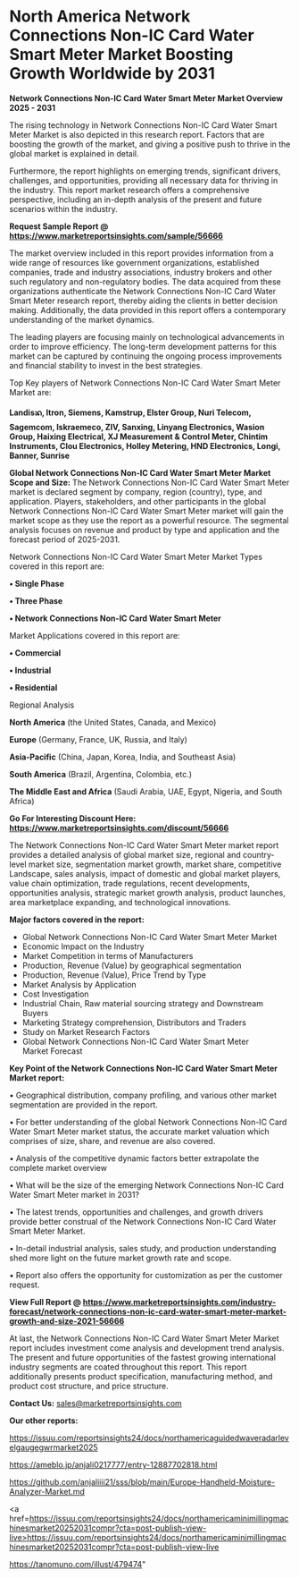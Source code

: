 # North America Network Connections Non-IC Card Water Smart Meter Market Boosting Growth Worldwide by 2031

<Strong> Network Connections Non-IC Card Water Smart Meter Market Overview 2025 - 2031</strong>

The rising technology in Network Connections Non-IC Card Water Smart Meter Market is also depicted in this research report. Factors that are boosting the growth of the market, and giving a positive push to thrive in the global market is explained in detail.

Furthermore, the report highlights on emerging trends, significant drivers, challenges, and opportunities, providing all necessary data for thriving in the industry. This report market research offers a comprehensive perspective, including an in-depth analysis of the present and future scenarios within the industry.

<strong>Request Sample Report @ <a href=https://www.marketreportsinsights.com/sample/56666>https://www.marketreportsinsights.com/sample/56666</a></strong>

The market overview included in this report provides information from a wide range of resources like government organizations, established companies, trade and industry associations, industry brokers and other such regulatory and non-regulatory bodies. The data acquired from these organizations authenticate the Network Connections Non-IC Card Water Smart Meter research report, thereby aiding the clients in better decision making. Additionally, the data provided in this report offers a contemporary understanding of the market dynamics.

The leading players are focusing mainly on technological advancements in order to improve efficiency. The long-term development patterns for this market can be captured by continuing the ongoing process improvements and financial stability to invest in the best strategies.

Top Key players of Network Connections Non-IC Card Water Smart Meter Market are:

<strong>Landisᬪ, Itron, Siemens, Kamstrup, Elster Group, Nuri Telecom, Sagemcom, Iskraemeco, ZIV, Sanxing, Linyang Electronics, Wasion Group, Haixing Electrical, XJ Measurement & Control Meter, Chintim Instruments, Clou Electronics, Holley Metering, HND Electronics, Longi, Banner, Sunrise</strong>

<strong><b>Global Network Connections Non-IC Card Water Smart Meter Market Scope and Size:</b></strong>
The Network Connections Non-IC Card Water Smart Meter market is declared segment by company, region (country), type, and application. Players, stakeholders, and other participants in the global Network Connections Non-IC Card Water Smart Meter market will gain the market scope as they use the report as a powerful resource. The segmental analysis focuses on revenue and product by type and application and the forecast period of 2025-2031.

Network Connections Non-IC Card Water Smart Meter Market Types covered in this report are:

<strong>• Single Phase

• Three Phase

• Network Connections Non-IC Card Water Smart Meter</strong>

Market Applications covered in this report are:

<strong>• Commercial

• Industrial

• Residential</strong> 

Regional Analysis

<strong>North America</strong> (the United States, Canada, and Mexico)

<strong>Europe</strong> (Germany, France, UK, Russia, and Italy)

<strong>Asia-Pacific</strong> (China, Japan, Korea, India, and Southeast Asia)

<strong>South America</strong> (Brazil, Argentina, Colombia, etc.)

<strong>The Middle East and Africa</strong> (Saudi Arabia, UAE, Egypt, Nigeria, and South Africa)

<strong>Go For Interesting Discount Here: <a href=https://www.marketreportsinsights.com/discount/56666>https://www.marketreportsinsights.com/discount/56666</a></strong>

The Network Connections Non-IC Card Water Smart Meter market report provides a detailed analysis of global market size, regional and country-level market size, segmentation market growth, market share, competitive Landscape, sales analysis, impact of domestic and global market players, value chain optimization, trade regulations, recent developments, opportunities analysis, strategic market growth analysis, product launches, area marketplace expanding, and technological innovations.

<strong><b>Major factors covered in the report:</b></strong>
<ul>
  <li>Global Network Connections Non-IC Card Water Smart Meter Market </li>
  <li>Economic Impact on the Industry</li>
  <li>Market Competition in terms of Manufacturers</li>
  <li>Production, Revenue (Value) by geographical segmentation</li>
  <li>Production, Revenue (Value), Price Trend by Type</li>
  <li>Market Analysis by Application</li>
  <li>Cost Investigation</li>
  <li>Industrial Chain, Raw material sourcing strategy and Downstream Buyers</li>
  <li>Marketing Strategy comprehension, Distributors and Traders</li>
  <li>Study on Market Research Factors</li>
  <li>Global Network Connections Non-IC Card Water Smart Meter Market Forecast</li>
</ul>

<strong><b>Key Point of the Network Connections Non-IC Card Water Smart Meter Market report:</b></strong>

• Geographical distribution, company profiling, and various other market segmentation are provided in the report.

• For better understanding of the global Network Connections Non-IC Card Water Smart Meter market status, the accurate market valuation which comprises of size, share, and revenue are also covered.

• Analysis of the competitive dynamic factors better extrapolate the complete market overview

• What will be the size of the emerging Network Connections Non-IC Card Water Smart Meter market in 2031?

• The latest trends, opportunities and challenges, and growth drivers provide better construal of the Network Connections Non-IC Card Water Smart Meter Market.

• In-detail industrial analysis, sales study, and production understanding shed more light on the future market growth rate and scope.

• Report also offers the opportunity for customization as per the customer request.

<strong><b>View Full Report @ <a href=https://www.marketreportsinsights.com/industry-forecast/network-connections-non-ic-card-water-smart-meter-market-growth-and-size-2021-56666>https://www.marketreportsinsights.com/industry-forecast/network-connections-non-ic-card-water-smart-meter-market-growth-and-size-2021-56666</a></b></strong>


At last, the Network Connections Non-IC Card Water Smart Meter Market report includes investment come analysis and development trend analysis. The present and future opportunities of the fastest growing international industry segments are coated throughout this report. This report additionally presents product specification, manufacturing method, and product cost structure, and price structure.

<strong>Contact Us:</strong>
sales@marketreportsinsights.com

<strong>Our other reports:</strong>

<a href=https://issuu.com/reportsinsights24/docs/northamericaguidedwaveradarlevelgaugegwrmarket2025>https://issuu.com/reportsinsights24/docs/northamericaguidedwaveradarlevelgaugegwrmarket2025</a>

<a href=https://ameblo.jp/anjali0217777/entry-12887702818.html>https://ameblo.jp/anjali0217777/entry-12887702818.html</a>

<a href=https://github.com/anjaliiii21/sss/blob/main/Europe-Handheld-Moisture-Analyzer-Market.md>https://github.com/anjaliiii21/sss/blob/main/Europe-Handheld-Moisture-Analyzer-Market.md</a>

<a href=https://issuu.com/reportsinsights24/docs/northamericaminimillingmachinesmarket20252031compr?cta=post-publish-view-live>https://issuu.com/reportsinsights24/docs/northamericaminimillingmachinesmarket20252031compr?cta=post-publish-view-live</a>

<a href=https://tanomuno.com/illust/479474>https://tanomuno.com/illust/479474</a>"
